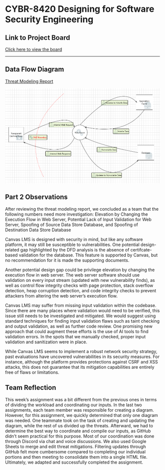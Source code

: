 # CYBR-8420 Designing for Software Security Engineering

## Link to Project Board
[Click here to view the board](https://github.com/users/jschrack/projects/5/views/1)

---

## Data Flow Diagram

[Threat Modeling Report](https://jschrack.github.io/CYBR-8420/Deliverables/Designing%20for%20Software%20Security%20Engineering/threat_modeling_report.html)

![Assurance Case 1](./Diagrams/DFD.png)

## Part 2 Observations

After reviewing the threat modeling report, we concluded as a team that the following numbers need more investigation: Elevation by Changing the Execution Flow in Web Server, Potential Lack of Input Validation for Web Server, Spoofing of Source Data Store Database, and Spoofing of Destination Data Store Database

Canvas LMS is designed with security in mind, but like any software platform, it may still be susceptible to vulnerabilities. One potential design-related gap highlighted by the DFD analysis is the absence of certifcate-based validation for the database. This feature is supported by Canvas, but no recommendation for it is made  the supporting documents.

Another potential design gap could be privilege elevation by changing the execution flow in web server. The web server software should use validation on every input stream (updated with new vulnerability finds), as well as control flow integrity checks with page protection, stack overflow detection, heap corruption detection, and code integrity checks to prevent attackers from altering the web server’s execution flow.

Canvas LMS may suffer from missing input validation within the codebase. Since there are many places where validation would need to be verified, this issue still needs to be investigated and mitigated. We would suggest using standard techniques for finding input validation flaws such as taint checking and output validation, as well as further code review. One promising new approach that could augment these efforts is the use of AI tools to find validation errors. In the spots that we manually checked, proper input validation and sanitization were in place.

While Canvas LMS seems to implement a robust network security strategy, past evaluations have uncovered vulnerabilities in its security measures. For instance, although the platform provides protections against CSRF and XSS attacks, this does not guarantee that its mitigation capabilities are entirely free of flaws or limitations.

## Team Reflection

This week’s assignment was a bit different from the previous ones in terms of dividing the workload and coordinating our inputs. In the last two assignments, each team member was responsible for creating a diagram. However, for this assignment, we quickly determined that only one diagram was needed. One teammate took on the task of creating and updating the diagram, while the rest of us divided up the threats. Afterward, we had to determine the best way to coordinate and compile our inputs, as GitHub didn’t seem practical for this purpose. Most of our coordination was done through Discord via chat and voice discussions. We also used Google Sheets to merge and edit threat mitigations. Filtering updates through GitHub felt more cumbersome compared to completing our individual portions and then meeting to consolidate them into a single HTML file. Ultimately, we adapted and successfully completed the assignment.
